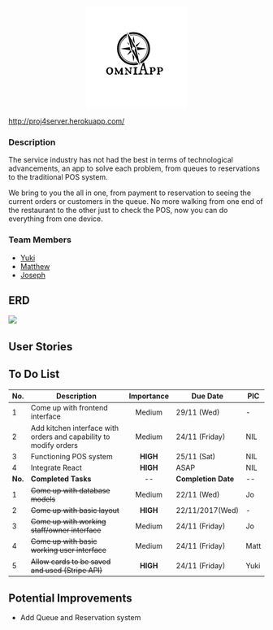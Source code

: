<p align="center">
  <img src="/public/assets/images/logo.png">
</p>

http://proj4server.herokuapp.com/
### Description
The service industry has not had the best in terms of technological advancements, an app to solve each problem, from queues to reservations to the traditional POS system.

We bring to you the all in one, from payment to reservation to seeing the current orders or customers in the queue. No more walking from one end of the restaurant to the other just to check the POS, now you can do everything from one device.

### Team Members
* [Yuki](https://github.com/yukitsuboniwa)
* [Matthew](https://github.com/matthewfrancisong)
* [Joseph](https://github.com/josephpung)

## ERD
![](public/assets/images/ERD(3).png)

## User Stories




## To Do List
No. | Description | Importance | Due Date | PIC
--------  |--- | :---: | --- | --  
1| Come up with frontend interface | Medium | 29/11 (Wed) | -
2| Add kitchen interface with orders and capability to modify orders | Medium | 24/11 (Friday) | NIL
3| Functioning POS system | **HIGH** | 25/11 (Sat) | NIL
4| Integrate React | **HIGH** | ASAP | NIL
**No.** | **Completed Tasks** | -- | **Completion Date** | --
1| ~~Come up with database models~~| Medium | 22/11 (Wed)| Jo
2| ~~Come up with basic layout~~| **HIGH** | 22/11/2017(Wed) | -
3| ~~Come up with working staff/owner interface~~ | Medium | 24/11 (Friday) | Jo
4| ~~Come up with basic working user interface~~ | Medium | 24/11 (Friday) | Matt
5| ~~Allow cards to be saved and used (Stripe API)~~ | **HIGH** | 24/11 (Friday) | Yuki





## Potential Improvements
* Add Queue and Reservation system
